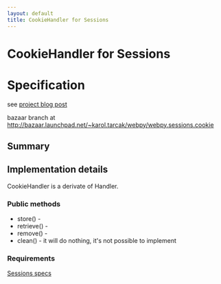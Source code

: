 ```yaml
---
layout: default
title: CookieHandler for Sessions
---
```


# CookieHandler for Sessions

# Specification

see [project blog post](http://planet-soc.com/node/2158)

bazaar branch at http://bazaar.launchpad.net/~karol.tarcak/webpy/webpy.sessions.cookie
## Summary


## Implementation details

CookieHandler is a derivate of Handler.

### Public methods
 * store() -
 * retrieve() -
 * remove() -
 * clean() - it will do nothing, it's not possible to implement

### Requirements


[Sessions specs](/sessions)